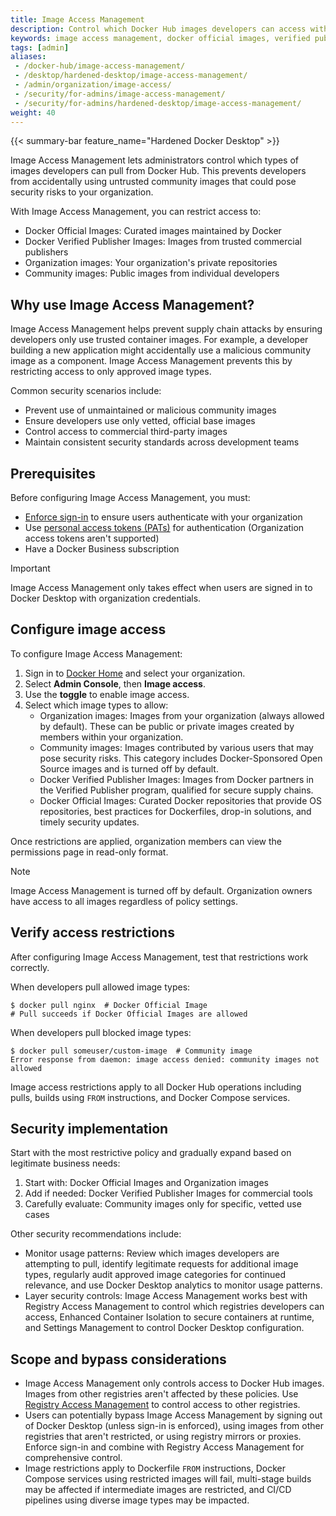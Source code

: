```yaml
---
title: Image Access Management
description: Control which Docker Hub images developers can access with Image Access Management for enhanced supply chain security
keywords: image access management, docker official images, verified publisher, supply chain security, docker business
tags: [admin]
aliases:
 - /docker-hub/image-access-management/
 - /desktop/hardened-desktop/image-access-management/
 - /admin/organization/image-access/
 - /security/for-admins/image-access-management/
 - /security/for-admins/hardened-desktop/image-access-management/
weight: 40
---
```


{{< summary-bar feature_name="Hardened Docker Desktop" >}}

Image Access Management lets administrators control which types of images developers can pull from Docker Hub. This prevents developers from accidentally using untrusted community images that could pose security risks to your organization.

With Image Access Management, you can restrict access to:

- Docker Official Images: Curated images maintained by Docker
- Docker Verified Publisher Images: Images from trusted commercial publishers
- Organization images: Your organization's private repositories
- Community images: Public images from individual developers

## Why use Image Access Management?

Image Access Management helps prevent supply chain attacks by ensuring developers only use trusted container images. For example, a developer building a new application might accidentally use a malicious community image as a component. Image Access Management prevents this by restricting access to only approved image types.

Common security scenarios include:

- Prevent use of unmaintained or malicious community images
- Ensure developers use only vetted, official base images
- Control access to commercial third-party images
- Maintain consistent security standards across development teams

## Prerequisites

Before configuring Image Access Management, you must:

- [Enforce sign-in](/manuals/enterprise/security/enforce-sign-in/_index.md) to ensure users authenticate with your organization
- Use [personal access tokens (PATs)](/manuals/security/access-tokens.md) for authentication (Organization access tokens aren't supported)
- Have a Docker Business subscription

> [!IMPORTANT]
>
> Image Access Management only takes effect when users are signed in to Docker Desktop with organization credentials.

## Configure image access

To configure Image Access Management:

1. Sign in to [Docker Home](https://app.docker.com) and select your organization.
1. Select **Admin Console**, then **Image access**.
1. Use the **toggle** to enable image access.
1. Select which image types to allow:
    - Organization images: Images from your organization (always allowed by default). These can be public or private images created by members within your organization.
    - Community images: Images contributed by various users that may pose security risks. This category includes Docker-Sponsored Open Source images and is turned off by default.
    - Docker Verified Publisher Images: Images from Docker partners in the Verified Publisher program, qualified for secure supply chains.
    - Docker Official Images: Curated Docker repositories that provide OS repositories, best practices for Dockerfiles, drop-in solutions, and timely security updates.

Once restrictions are applied, organization members can view the permissions page in read-only format.

> [!NOTE]
>
> Image Access Management is turned off by default. Organization owners have access to all images regardless of policy settings.

## Verify access restrictions

After configuring Image Access Management, test that restrictions work correctly.

When developers pull allowed image types:

```console
$ docker pull nginx  # Docker Official Image
# Pull succeeds if Docker Official Images are allowed
```

When developers pull blocked image types:

```console
$ docker pull someuser/custom-image  # Community image
Error response from daemon: image access denied: community images not allowed
```

Image access restrictions apply to all Docker Hub operations including pulls, builds using `FROM` instructions, and Docker Compose services.

## Security implementation

Start with the most restrictive policy and gradually expand based on legitimate business needs:

1. Start with: Docker Official Images and Organization images
2. Add if needed: Docker Verified Publisher Images for commercial tools
3. Carefully evaluate: Community images only for specific, vetted use cases

Other security recommendations include:

- Monitor usage patterns: Review which images developers are attempting to pull, identify legitimate requests for additional image types, regularly audit approved image categories for continued relevance, and use Docker Desktop analytics to monitor usage patterns.
- Layer security controls: Image Access Management works best with Registry Access Management to control which registries developers can access, Enhanced Container Isolation to secure containers at runtime, and Settings Management to control Docker Desktop configuration.

## Scope and bypass considerations

- Image Access Management only controls access to Docker Hub images. Images from other registries aren't affected by these policies. Use [Registry Access Management](/manuals/enterprise/security/hardened-desktop/registry-access-management.md) to control access to other registries.
- Users can potentially bypass Image Access Management by signing out of Docker Desktop (unless sign-in is enforced), using images from other registries that aren't restricted, or using registry mirrors or proxies. Enforce sign-in and combine with Registry Access Management for comprehensive control.
- Image restrictions apply to Dockerfile `FROM` instructions, Docker Compose services using restricted images will fail, multi-stage builds may be affected if intermediate images are restricted, and CI/CD pipelines using diverse image types may be impacted.
